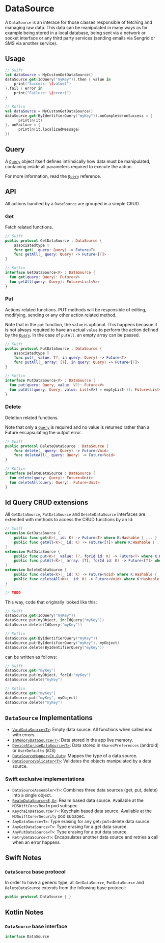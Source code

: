 # DataSource

A `DataSource` is an interace for those classes responsible of fetching and managing raw data. This data can be manipulated in many ways as for example being stored in a local database, being sent via a network or socket interface or any third party services (sending emails via Sengrid or SMS via another service).

## Usage

```swift
// Swift
let dataSource = MyCustomGetDataSource()
dataSource.get(IdQuery("myKey")).then { value in
    print("Success: \(value)")
}.fail { error in 
    print("Failure: \(error)")
}
```

```kotlin
// Kotlin
val dataSource = MyCustomGetDataSource()
dataSource.get(ByIdentifierQuery("myKey")).onComplete(onSuccess = {
      println(it)
}, onFailure = {
      println(it.localizedMessage)
})
```

## Query

A [`Query`](Query.md) object itself defines intrinsically how data must be manipulated, containing inside all parameters required to execute the action.

For more information, read the [`Query`](Query.md) reference.

## API

All actions handled by a `DataSource` are grouped in a simple CRUD.

### **Get**

Fetch related functions. 

```swift
// Swift
public protocol GetDataSource : DataSource {
    associatedtype T
    func get(_ query: Query) -> Future<T>
    func getAll(_ query: Query) -> Future<[T]>
}
```

```kotlin
// Kotlin
interface GetDataSource<V> : DataSource {
  fun get(query: Query): Future<V>
  fun getAll(query: Query): Future<List<V>>
}
```

### **Put**

Actions related functions. PUT methods will be responsible of editing, modifying, sending or any other action related method.

Note that in the `put` function, the `value` is optional. This happens becasue it is not always required to have an actual `value` to perform the action defined by the [`Query`](Query.md). In the case of `putAll`, an empty array can be passed.

```swift
// Swift
public protocol PutDataSource : DataSource {
    associatedtype T
    func put(_ value: T?, in query: Query) -> Future<T>
    func putAll(_ array: [T], in query: Query) -> Future<[T]>
}
```

```kotlin
// Kotlin
interface PutDataSource<V> : DataSource {
  fun put(query: Query, value: V?): Future<V>
  fun putAll(query: Query, value: List<V>? = emptyList()): Future<List<V>>
}
```

### **Delete**

Deletion related functions.

Note that only a [`Query`](Query.md) is required and no value is returned rather than a Future encapsulating the output error.

```swift
// Swift
public protocol DeleteDataSource : DataSource {
    func delete(_ query: Query) -> Future<Void>
    func deleteAll(_ query: Query) -> Future<Void>
}
```

```kotlin
// Kotlin
interface DeleteDataSource : DataSource {
  fun delete(query: Query): Future<Unit>
  fun deleteAll(query: Query): Future<Unit>
}
```

## **Id Query** CRUD extensions

All  `GetDataSource`, `PutDataSource` and `DeleteDataSource` interfaces are extended with methods to access the CRUD functions by an Id:

```swift
// Swift
extension GetDataSource {
    public func get<K>(_ id: K) -> Future<T> where K:Hashable { ... }
    public func getAll<K>(_ id: K) -> Future<[T]> where K:Hashable { ... }
}
extension PutDataSource {
    public func put<K>(_ value: T?, forId id: K) -> Future<T> where K:Hashable { ... }
    public func putAll<K>(_ array: [T], forId id: K) -> Future<[T]> where K:Hashable { ... }
}
extension DeleteDataSource {
    public func delete<K>(_ id: K) -> Future<Void> where K:Hashable { ... }
    public func deleteAll<K>(_ id: K) -> Future<Void> where K:Hashable { ... }
}
```

```kotlin
// TODO
```

This way, code that originally looked like this:

```swift
// Swift
dataSource.get(IdQuery("myKey"))
dataSource.put(myObject, in:IdQuery("myKey"))
dataSource.delete(IdQuery("myKey"))
```
```kotlin
// Kotlin
dataSource.get(ByIdentifierQuery("myKey"))
dataSource.put(ByIdentifierQuery("myKey"), myObject)
dataSource.delete(ByIdentifierQuery("myKey"))
```

can be written as follows:

```swift
// Swift
dataSource.get("myKey")
dataSource.put(myObject, forId:"myKey")
dataSource.delete("myKey")
```
```kotlin
// Kotlin
dataSource.get("myKey")
dataSource.put("myKey", myObject)
dataSource.delete("myKey")
```


## `DataSource` Implementations

- [`VoidDataSource<T>`](VoidDataSource.md): Empty data source. All functions when called end with errors.
- [`InMemoryDataSource<T>`](InMemoryDataSource.md): Data stored in the app live memory.
- [`DeviceStorageDataSource<T>`](DeviceStorageDataSource.md): Data stored in `SharedPreferences` (android) or `UserDefaults` (iOS)
- [`DataSourceMapper<In,Out>`](DataSourceMapper.md): Mappes the type of a data source.
- [`DataSourceValidator<T>`](DataSourceValidator.md): Validates the objects manipulated by a data source.

### Swift exclusive implementations

- `DataSourceAssembler<T>`: Combines three data sources (get, put, delete) into a single object.
- [`RealmDataSource<E,O>`](RealmDataSource.md): Realm based data source. Available at the `MJSWiftCore/Realm` pod subspec.
- `KeychainDataSource<T>`: Keychain based data source. Available at the `MJSwiftCore/Security` pod subspec.
- `AnyDataSource<T>`: Type erasing for any get+put+delete data source.
- `AnyGetDataSource<T>`: Type erasing for a get data source.
- `AnyPutDataSource<T>`: Type erasing for a put data source.
- `RetryDataSource<T>`: Encapsulates another data source and retries a call when an error happens.

## Swift Notes

### `DataSource` base protocol
In order to have a generic type, all `GetDataSource`, `PutDataSource` and `DeleteDataSource` extends from the following base protocol:

```swift
public protocol DataSource { }
```

## Kotlin Notes

### `DataSource` base interface

```kotlin
interface DataSource
```
